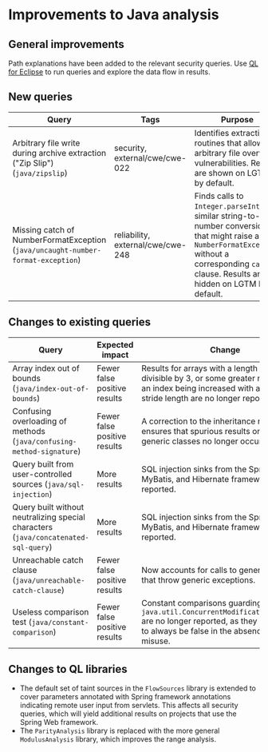 # Improvements to Java analysis

## General improvements

Path explanations have been added to the relevant security queries. 
Use [QL for Eclipse](https://help.semmle.com/ql-for-eclipse/Content/WebHelp/getting-started.html) 
to run queries and explore the data flow in results.

## New queries

| **Query**                   | **Tags**  | **Purpose**                                                        |
|-----------------------------|-----------|--------------------------------------------------------------------|
| Arbitrary file write during archive extraction ("Zip Slip") (`java/zipslip`) | security, external/cwe/cwe-022 | Identifies extraction routines that allow arbitrary file overwrite vulnerabilities. Results are shown on LGTM by default. |
| Missing catch of NumberFormatException (`java/uncaught-number-format-exception`) | reliability, external/cwe/cwe-248 | Finds calls to `Integer.parseInt` and similar string-to-number conversions that might raise a `NumberFormatException` without a corresponding `catch`-clause. Results are hidden on LGTM by default. |

## Changes to existing queries

| **Query**                  | **Expected impact**    | **Change**                                                       |
|----------------------------|------------------------|------------------------------------------------------------------|
| Array index out of bounds (`java/index-out-of-bounds`) | Fewer false positive results | Results for arrays with a length evenly divisible by 3, or some greater number, and an index being increased with a similar stride length are no longer reported. |
| Confusing overloading of methods (`java/confusing-method-signature`) | Fewer false positive results | A correction to the inheritance relation ensures that spurious results on certain generic classes no longer occur. |
| Query built from user-controlled sources (`java/sql-injection`) | More results | SQL injection sinks from the Spring JDBC, MyBatis, and Hibernate frameworks are now reported. |
| Query built without neutralizing special characters (`java/concatenated-sql-query`) | More results | SQL injection sinks from the Spring JDBC, MyBatis, and Hibernate frameworks are now reported. |
| Unreachable catch clause (`java/unreachable-catch-clause`) | Fewer false positive results | Now accounts for calls to generic methods that throw generic exceptions. |
| Useless comparison test (`java/constant-comparison`) | Fewer false positive results | Constant comparisons guarding `java.util.ConcurrentModificationException` are no longer reported, as they are intended to always be false in the absence of API misuse. |

## Changes to QL libraries

* The default set of taint sources in the `FlowSources` library is extended to
  cover parameters annotated with Spring framework annotations indicating
  remote user input from servlets. This affects all security queries, which
  will yield additional results on projects that use the Spring Web framework.
* The `ParityAnalysis` library is replaced with the more general `ModulusAnalysis` library, which improves the range analysis.

